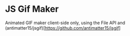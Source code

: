 # JS Gif Maker

Animated GIF maker client-side only, using the File API and
(antimatter15/jsgif)[https://github.com/antimatter15/jsgif]

